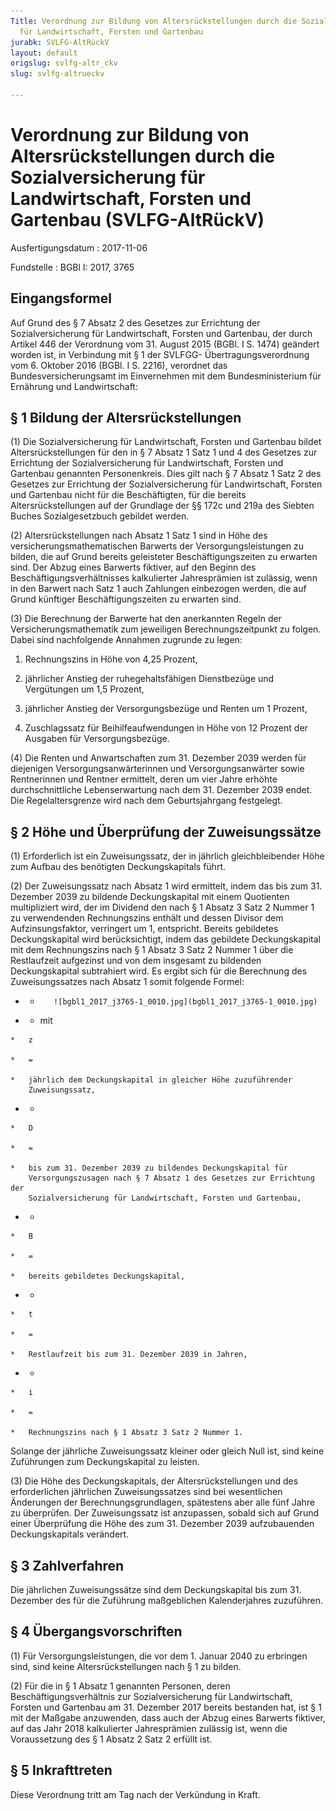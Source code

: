```yaml
---
Title: Verordnung zur Bildung von Altersrückstellungen durch die Sozialversicherung
  für Landwirtschaft, Forsten und Gartenbau
jurabk: SVLFG-AltRückV
layout: default
origslug: svlfg-altr_ckv
slug: svlfg-altrueckv

---
```


# Verordnung zur Bildung von Altersrückstellungen durch die Sozialversicherung für Landwirtschaft, Forsten und Gartenbau (SVLFG-AltRückV)

Ausfertigungsdatum
:   2017-11-06

Fundstelle
:   BGBl I: 2017, 3765


## Eingangsformel

Auf Grund des § 7 Absatz 2 des Gesetzes zur Errichtung der
Sozialversicherung für Landwirtschaft, Forsten und Gartenbau, der
durch Artikel 446 der Verordnung vom 31. August 2015 (BGBl. I S. 1474)
geändert worden ist, in Verbindung mit § 1 der SVLFGG-
Übertragungsverordnung vom 6. Oktober 2016 (BGBl. I S. 2216),
verordnet das Bundesversicherungsamt im Einvernehmen mit dem
Bundesministerium für Ernährung und Landwirtschaft:


## § 1 Bildung der Altersrückstellungen

(1) Die Sozialversicherung für Landwirtschaft, Forsten und Gartenbau
bildet Altersrückstellungen für den in § 7 Absatz 1 Satz 1 und 4 des
Gesetzes zur Errichtung der Sozialversicherung für Landwirtschaft,
Forsten und Gartenbau genannten Personenkreis. Dies gilt nach § 7
Absatz 1 Satz 2 des Gesetzes zur Errichtung der Sozialversicherung für
Landwirtschaft, Forsten und Gartenbau nicht für die Beschäftigten, für
die bereits Altersrückstellungen auf der Grundlage der §§ 172c und
219a des Siebten Buches Sozialgesetzbuch gebildet werden.

(2) Altersrückstellungen nach Absatz 1 Satz 1 sind in Höhe des
versicherungsmathematischen Barwerts der Versorgungsleistungen zu
bilden, die auf Grund bereits geleisteter Beschäftigungszeiten zu
erwarten sind. Der Abzug eines Barwerts fiktiver, auf den Beginn des
Beschäftigungsverhältnisses kalkulierter Jahresprämien ist zulässig,
wenn in den Barwert nach Satz 1 auch Zahlungen einbezogen werden, die
auf Grund künftiger Beschäftigungszeiten zu erwarten sind.

(3) Die Berechnung der Barwerte hat den anerkannten Regeln der
Versicherungsmathematik zum jeweiligen Berechnungszeitpunkt zu folgen.
Dabei sind nachfolgende Annahmen zugrunde zu legen:

1.  Rechnungszins in Höhe von 4,25 Prozent,


2.  jährlicher Anstieg der ruhegehaltsfähigen Dienstbezüge und Vergütungen
    um 1,5 Prozent,


3.  jährlicher Anstieg der Versorgungsbezüge und Renten um 1 Prozent,


4.  Zuschlagssatz für Beihilfeaufwendungen in Höhe von 12 Prozent der
    Ausgaben für Versorgungsbezüge.




(4) Die Renten und Anwartschaften zum 31. Dezember 2039 werden für
diejenigen Versorgungsanwärterinnen und Versorgungsanwärter sowie
Rentnerinnen und Rentner ermittelt, deren um vier Jahre erhöhte
durchschnittliche Lebenserwartung nach dem 31. Dezember 2039 endet.
Die Regelaltersgrenze wird nach dem Geburtsjahrgang festgelegt.


## § 2 Höhe und Überprüfung der Zuweisungssätze

(1) Erforderlich ist ein Zuweisungssatz, der in jährlich
gleichbleibender Höhe zum Aufbau des benötigten Deckungskapitals
führt.

(2) Der Zuweisungssatz nach Absatz 1 wird ermittelt, indem das bis zum
31\. Dezember 2039 zu bildende Deckungskapital mit einem Quotienten
multipliziert wird, der im Dividend den nach § 1 Absatz 3 Satz 2
Nummer 1 zu verwendenden Rechnungszins enthält und dessen Divisor dem
Aufzinsungsfaktor, verringert um 1, entspricht. Bereits gebildetes
Deckungskapital wird berücksichtigt, indem das gebildete
Deckungskapital mit dem Rechnungszins nach § 1 Absatz 3 Satz 2 Nummer
1 über die Restlaufzeit aufgezinst und von dem insgesamt zu bildenden
Deckungskapital subtrahiert wird. Es ergibt sich für die Berechnung
des Zuweisungssatzes nach Absatz 1 somit folgende Formel:

*    *        ![bgbl1_2017_j3765-1_0010.jpg](bgbl1_2017_j3765-1_0010.jpg)



*    *   mit

    *   z

    *   =

    *   jährlich dem Deckungskapital in gleicher Höhe zuzuführender
        Zuweisungssatz,


*    *
    *   D

    *   =

    *   bis zum 31. Dezember 2039 zu bildendes Deckungskapital für
        Versorgungszusagen nach § 7 Absatz 1 des Gesetzes zur Errichtung der
        Sozialversicherung für Landwirtschaft, Forsten und Gartenbau,


*    *
    *   B

    *   =

    *   bereits gebildetes Deckungskapital,


*    *
    *   t

    *   =

    *   Restlaufzeit bis zum 31. Dezember 2039 in Jahren,


*    *
    *   i

    *   =

    *   Rechnungszins nach § 1 Absatz 3 Satz 2 Nummer 1.



Solange der jährliche Zuweisungssatz kleiner oder gleich Null ist,
sind keine Zuführungen zum Deckungskapital zu leisten.

(3) Die Höhe des Deckungskapitals, der Altersrückstellungen und des
erforderlichen jährlichen Zuweisungssatzes sind bei wesentlichen
Änderungen der Berechnungsgrundlagen, spätestens aber alle fünf Jahre
zu überprüfen. Der Zuweisungssatz ist anzupassen, sobald sich auf
Grund einer Überprüfung die Höhe des zum 31. Dezember 2039
aufzubauenden Deckungskapitals verändert.


## § 3 Zahlverfahren

Die jährlichen Zuweisungssätze sind dem Deckungskapital bis zum 31.
Dezember des für die Zuführung maßgeblichen Kalenderjahres zuzuführen.


## § 4 Übergangsvorschriften

(1) Für Versorgungsleistungen, die vor dem 1. Januar 2040 zu erbringen
sind, sind keine Altersrückstellungen nach § 1 zu bilden.

(2) Für die in § 1 Absatz 1 genannten Personen, deren
Beschäftigungsverhältnis zur Sozialversicherung für Landwirtschaft,
Forsten und Gartenbau am 31. Dezember 2017 bereits bestanden hat, ist
§ 1 mit der Maßgabe anzuwenden, dass auch der Abzug eines Barwerts
fiktiver, auf das Jahr 2018 kalkulierter Jahresprämien zulässig ist,
wenn die Voraussetzung des § 1 Absatz 2 Satz 2 erfüllt ist.


## § 5 Inkrafttreten

Diese Verordnung tritt am Tag nach der Verkündung in Kraft.

